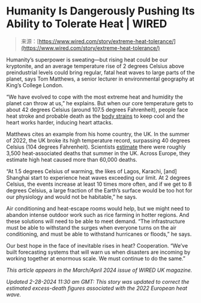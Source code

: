 <!--yml
category: 未分类
date: 2024-05-27 14:50:44
-->

# Humanity Is Dangerously Pushing Its Ability to Tolerate Heat | WIRED

> 来源：[https://www.wired.com/story/extreme-heat-tolerance/](https://www.wired.com/story/extreme-heat-tolerance/)

Humanity’s superpower is sweating—but rising heat could be our kryptonite, and an average temperature rise of 2 degrees Celsius above preindustrial levels could bring regular, fatal heat waves to large parts of the planet, says Tom Matthews, a senior lecturer in environmental geography at King’s College London.

“We have evolved to cope with the most extreme heat and humidity the planet can throw at us,” he explains. But when our core temperature gets to about 42 degrees Celsius (around 107.5 degrees Fahrenheit), people face heat stroke and probable death as the [body strains](https://www.wired.com/story/india-deadly-combination-heat-humidity/) to keep cool and the heart works harder, inducing heart attacks.

Matthews cites an example from his home country, the UK. In the summer of 2022, the UK broke its high temperature record, surpassing 40 degrees Celsius (104 degrees Fahrenheit). Scientists [estimate](https://climate-adapt.eea.europa.eu/en/metadata/publications/heat-related-mortality-in-europe-during-summer-2022) there were roughly 3,500 heat-associated deaths that summer in the UK. Across Europe, they estimate high heat caused more than 60,000 deaths.

“At 1.5 degrees Celsius of warming, the likes of Lagos, Karachi, [and] Shanghai start to experience heat waves exceeding our limit. At 2 degrees Celsius, the events increase at least 10 times more often, and if we get to 8 degrees Celsius, a large fraction of the Earth’s surface would be too hot for our physiology and would not be habitable,” he says.

Air conditioning and heat-escape rooms would help, but we might need to abandon intense outdoor work such as rice farming in hotter regions. And these solutions will need to be able to meet demand. “The infrastructure must be able to withstand the surges when everyone turns on the air conditioning, and must be able to withstand hurricanes or floods,” he says.

Our best hope in the face of inevitable rises in heat? Cooperation. “We’ve built forecasting systems that will warn us when disasters are incoming by working together at enormous scale. We must continue to do the same.”

*This article appears in the March/April 2024 issue of WIRED UK magazine.*

*Updated 2-28-2024 11:30 am GMT: This story was updated to correct the estimated excess-death figures associated with the 2022 European heat wave.*